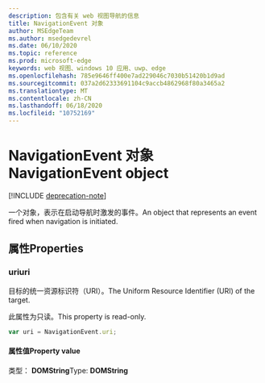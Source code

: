 ```yaml
---
description: 包含有关 web 视图导航的信息
title: NavigationEvent 对象
author: MSEdgeTeam
ms.author: msedgedevrel
ms.date: 06/10/2020
ms.topic: reference
ms.prod: microsoft-edge
keywords: web 视图、windows 10 应用、uwp、edge
ms.openlocfilehash: 785e9646ff400e7ad229046c7030b51420b1d9ad
ms.sourcegitcommit: 037a2d62333691104c9accb4862968f80a3465a2
ms.translationtype: MT
ms.contentlocale: zh-CN
ms.lasthandoff: 06/18/2020
ms.locfileid: "10752169"
---
```

# <span data-ttu-id="b8292-104">NavigationEvent 对象</span><span class="sxs-lookup"><span data-stu-id="b8292-104">NavigationEvent object</span></span>  

[!INCLUDE [deprecation-note](../includes/deprecation-note.md)]  

<span data-ttu-id="b8292-105">一个对象，表示在启动导航时激发的事件。</span><span class="sxs-lookup"><span data-stu-id="b8292-105">An object that represents an event fired when navigation is initiated.</span></span>  

## <span data-ttu-id="b8292-106">属性</span><span class="sxs-lookup"><span data-stu-id="b8292-106">Properties</span></span>  

### <span data-ttu-id="b8292-107">uri</span><span class="sxs-lookup"><span data-stu-id="b8292-107">uri</span></span>  

<span data-ttu-id="b8292-108">目标的统一资源标识符（URI）。</span><span class="sxs-lookup"><span data-stu-id="b8292-108">The Uniform Resource Identifier (URI) of the target.</span></span>  

<span data-ttu-id="b8292-109">此属性为只读。</span><span class="sxs-lookup"><span data-stu-id="b8292-109">This property is read-only.</span></span>  

```javascript
var uri = NavigationEvent.uri;
```  

#### <span data-ttu-id="b8292-110">属性值</span><span class="sxs-lookup"><span data-stu-id="b8292-110">Property value</span></span>  

<span data-ttu-id="b8292-111">类型： **DOMString**</span><span class="sxs-lookup"><span data-stu-id="b8292-111">Type: **DOMString**</span></span>  
